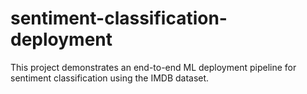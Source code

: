 # sentiment-classification-deployment
This project demonstrates an end-to-end ML deployment pipeline for sentiment classification using the IMDB dataset.
